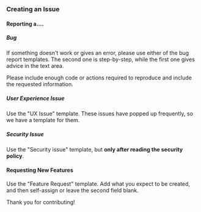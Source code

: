 ### Creating an Issue
#### Reporting a....
##### Bug
If something doesn't work or gives an error, please use either of the bug report templates. The second one is step-by-step, while the first one gives advice in the text area.

Please include enough code or actions required to reproduce and include the requested information.
##### User Experience Issue
Use the "UX Issue" template. These issues have popped up frequently, so we have a template for them.
##### Security Issue
Use the "Security issue" template, but **only after reading the security policy**.
#### Requesting New Features
Use the "Feature Request" template. Add what you expect to be created, and then self-assign or leave the second field blank.

Thank you for contributing!